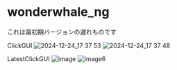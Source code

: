 # wonderwhale_ng
これは最初期バージョンの遅れものです

ClickGUI
![2024-12-24_17 37 53](https://github.com/user-attachments/assets/28ff0ec7-2cd9-4efb-90f7-2391e1cca460)
![2024-12-24_17 37 48](https://github.com/user-attachments/assets/4bd287eb-ec7c-4acc-b4ef-27842ed8c9f0)


LatestClickGUI
![image](https://github.com/user-attachments/assets/a30f4227-6960-4c0d-af35-9ee725b96f66)
![image6](https://github.com/user-attachments/assets/8a2622ed-2b44-4f09-95e6-9a3a7c588a8a)
